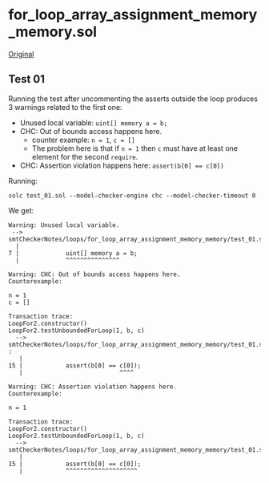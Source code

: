 # for_loop_array_assignment_memory_memory.sol
[Original](https://github.com/ethereum/solidity/blob/develop/test/libsolidity/smtCheckerTests/loops/for_loop_array_assignment_memory_memory.sol)

## Test 01
Running the test after uncommenting the asserts outside the loop produces 3
warnings related to the first one:
- Unused local variable: `uint[] memory a = b;`
- CHC: Out of bounds access happens here.
	- counter example: `n = 1`, `c = []`
	- The problem here is that if `n = 1` then `c` must have at least one
	  element for the second `require`.
- CHC: Assertion violation happens here: `assert(b[0] == c[0])`

Running:
```
solc test_01.sol --model-checker-engine chc --model-checker-timeout 0
```
We get:
```
Warning: Unused local variable.
 --> smtCheckerNotes/loops/for_loop_array_assignment_memory_memory/test_01.sol:7:3:
  |
7 |             uint[] memory a = b;
  |             ^^^^^^^^^^^^^^^

Warning: CHC: Out of bounds access happens here.
Counterexample:

n = 1
c = []

Transaction trace:
LoopFor2.constructor()
LoopFor2.testUnboundedForLoop(1, b, c)
  --> smtCheckerNotes/loops/for_loop_array_assignment_memory_memory/test_01.sol:15:18
:
   |
15 |            assert(b[0] == c[0]);
   |                           ^^^^

Warning: CHC: Assertion violation happens here.
Counterexample:

n = 1

Transaction trace:
LoopFor2.constructor()
LoopFor2.testUnboundedForLoop(1, b, c)
  --> smtCheckerNotes/loops/for_loop_array_assignment_memory_memory/test_01.sol:15:3:
   |
15 |            assert(b[0] == c[0]);
   |            ^^^^^^^^^^^^^^^^^^^^
```
